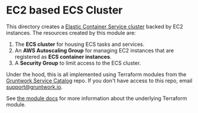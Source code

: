 # EC2 based ECS Cluster

This directory creates a [Elastic Container Service cluster](https://aws.amazon.com/ecs/) backed by EC2
instances. The resources created by this module are:

1. The **ECS cluster** for housing ECS tasks and services.
1. An **AWS Autoscaling Group** for managing EC2 instances that are registered as **ECS container instances**.
1. A **Security Group** to limit access to the ECS cluster.

Under the hood, this is all implemented using Terraform modules from the [Gruntwork Service
Catalog](https://github.com/gruntwork-io/terraform-aws-service-catalog) repo. If you don't have access to this repo, email
[support@gruntwork.io](mailto:support@gruntwork.io).

See [the module docs](https://github.com/gruntwork-io/terraform-aws-service-catalog/tree/v0.44.2/modules/services/ecs-cluster) for more
information about the underlying Terraform module.
